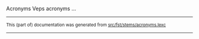Acronyms
Veps acronyms ...

* * *

<small>This (part of) documentation was generated from [src/fst/stems/acronyms.lexc](https://github.com/giellalt/lang-izh/blob/main/src/fst/stems/acronyms.lexc)</small>

---


